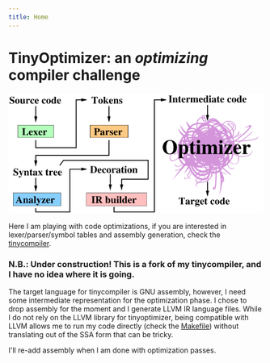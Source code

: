 ```yaml
---
title: Home
---
```


# TinyOptimizer: an *optimizing* compiler challenge


![](home/tinyoptimizer.png)

Here I am playing with code optimizations, if you are interested in lexer/parser/symbol tables and assembly generation, check the [tinycompiler](../tinycompiler/).

### **N.B.: Under construction! This is a fork of my tinycompiler, and I have no idea where it is going.**

The target language for tinycompiler is GNU assembly, however, I need some intermediate representation for the optimization phase.
I chose to drop assembly for the moment and I generate LLVM IR language files.
While I do not rely on the LLVM library for tinyoptimizer, being compatible with LLVM allows me to run my code directly (check the [Makefile](https://github.com/ssloy/tinyoptimizer/blob/main/Makefile)) without translating out of the SSA form that can be tricky.

I'll re-add assembly when I am done with optimization passes.


